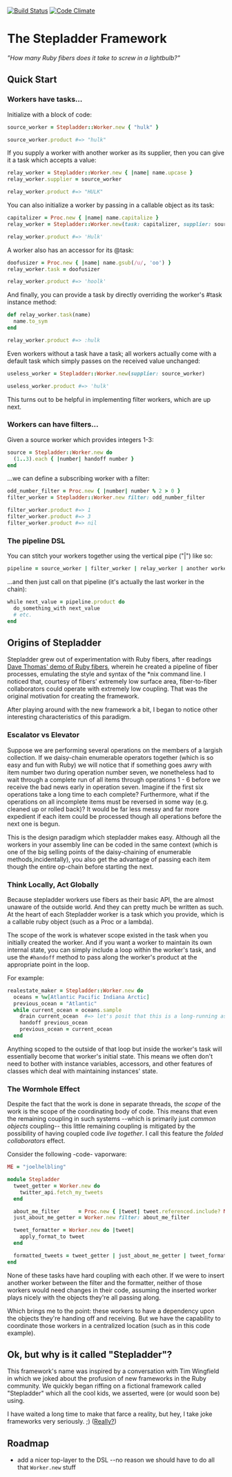 [![Build Status](https://travis-ci.org/joelhelbling/stepladder.png)](https://travis-ci.org/joelhelbling/stepladder)
[![Code Climate](https://codeclimate.com/badge.png)](https://codeclimate.com/github/joelhelbling/stepladder)

# The Stepladder Framework

_"How many Ruby fibers does it take to screw in a lightbulb?"_

## Quick Start

### Workers have tasks...

Initialize with a block of code:

```ruby
source_worker = Stepladder::Worker.new { "hulk" }

source_worker.product #=> "hulk"
```
If you supply a worker with another worker as its supplier, then you
can give it a task which accepts a value:

```ruby
relay_worker = Stepladder::Worker.new { |name| name.upcase }
relay_worker.supplier = source_worker

relay_worker.product #=> "HULK"
```

You can also initialize a worker by passing in a callable object
as its task:

```ruby
capitalizer = Proc.new { |name| name.capitalize }
relay_worker = Stepladder::Worker.new(task: capitalizer, supplier: source_worker)

relay_worker.product #=> 'Hulk'
```

A worker also has an accessor for its @task:

```ruby
doofusizer = Proc.new { |name| name.gsub(/u/, 'oo') }
relay_worker.task = doofusizer

relay_worker.product #=> 'hoolk'
```

And finally, you can provide a task by directly overriding the
worker's #task instance method:

```ruby
def relay_worker.task(name)
  name.to_sym
end

relay_worker.product #=> :hulk
```

Even workers without a task have a task; all workers actually come
with a default task which simply passes on the received value unchanged:

```ruby
useless_worker = Stepladder::Worker.new(supplier: source_worker)

useless_worker.product #=> 'hulk'
```

This turns out to be helpful in implementing filter workers, which are up next.

### Workers can have filters...

Given a source worker which provides integers 1-3:

```ruby
source = Stepladder::Worker.new do
  (1..3).each { |number| handoff number }
end
```

...we can define a subscribing worker with a filter:

```ruby
odd_number_filter = Proc.new { |number| number % 2 > 0 }
filter_worker = Stepladder::Worker.new filter: odd_number_filter

filter_worker.product #=> 1
filter_worker.product #=> 3
filter_worker.product #=> nil
```

### The pipeline DSL

You can stitch your workers together using the vertical pipe ("|") like so:

```ruby
pipeline = source_worker | filter_worker | relay_worker | another worker
```

...and then just call on that pipeline (it's actually the last worker in the
chain):

```ruby
while next_value = pipeline.product do
  do_something_with next_value
  # etc.
end
```

## Origins of Stepladder

Stepladder grew out of experimentation with Ruby fibers, after readings
[Dave Thomas' demo of Ruby fibers](http://pragdave.me/blog/2007/12/30/pipelines-using-fibers-in-ruby-19/), wherein he created a
pipeline of fiber processes, emulating the style and syntax of the
\*nix command line.  I noticed that, courtesy of fibers' extremely
low surface area, fiber-to-fiber collaborators could operate with
extremely low coupling.  That was the original motivation for creating
the framework.

After playing around with the new framework a bit, I began to notice
other interesting characteristics of this paradigm.

### Escalator vs Elevator

Suppose we are performing several operations on the members of a largish
collection. If we daisy-chain enumerable operators together (which is so
easy and fun with Ruby) we will notice that if something goes awry with
item number two during operation number seven, we nonetheless had to wait
through a complete run of all items through operations 1 - 6 before we
receive the bad news early in operation seven.  Imagine if the first six
operations take a long time to each complete?  Furthermore, what if the
operations on all incomplete items must be reversed in some way (e.g.
cleaned up or rolled back)?  It would be far less messy and far more
expedient if each item could be processed though all operations before
the next one is begun.

This is the design paradigm which stepladder makes easy.  Although all
the workers in your assembly line can be coded in the same context (which
is one of the big selling points of the daisy-chaining of enumerable
methods,incidentally), you also get the advantage of passing each item
though the entire op-chain before starting the next.

### Think Locally, Act Globally

Because stepladder workers use fibers as their basic API, the are almost
unaware of the outside world.  And they can pretty much be written as such.
At the heart of each Stepladder worker is a task which you provide, which
is a callable ruby object (such as a Proc or a lambda).

The scope of the work is whatever scope existed in the task when you
initially created the worker.  And if you want a worker to maintain its
own internal state, you can simply include a loop within the worker's
task, and use the `#handoff` method to pass along the worker's product at
the appropriate point in the loop.

For example:

```ruby
realestate_maker = Stepladder::Worker.new do
  oceans = %w[Atlantic Pacific Indiana Arctic]
  previous_ocean = "Atlantic"
  while current_ocean = oceans.sample
    drain current_ocean  #=> let's posit that this is a long-running async process!
    handoff previous_ocean
    previous_ocean = current_ocean
  end
```

Anything scoped to the outside of that loop but inside the worker's task
will essentially become that worker's initial state.  This means we often
don't need to bother with instance variables, accessors, and other
features of classes which deal with maintaining instances' state.

### The Wormhole Effect

Despite the fact that the work is done in separate threads, the _scope_
of the work is the scope of the coordinating body of code.  This means
that even the remaining coupling in such systems --which is primarily
just _common objects_ coupling-- this little remaining coupling is
mitigated by the possibility of having coupled code _live together_.
I call this feature the _folded collaborators_ effect.

Consider the following -code- vaporware:

```ruby
ME = "joelhelbling"

module Stepladder
  tweet_getter = Worker.new do
    twitter_api.fetch_my_tweets
  end

  about_me_filter      = Proc.new { |tweet| tweet.referenced.include? ME }
  just_about_me_getter = Worker.new filter: about_me_filter

  tweet_formatter = Worker.new do |tweet|
    apply_format_to tweet
  end

  formatted_tweets = tweet_getter | just_about_me_getter | tweet_formatter
end
```

None of these tasks have hard coupling with each other.  If we were to
insert another worker between the filter and the formatter, neither of those
workers would need changes in their code, assuming the inserted worker plays
nicely with the objects they're all passing along.

Which brings me to the point: these workers to have a dependency upon the
objects they're handing off and receiving.  But we have the capability to
coordinate those workers in a centralized location (such as in this code
example).

## Ok, but why is it called "Stepladder"?

This framework's name was inspired by a conversation with Tim Wingfield
in which we joked about the profusion of new frameworks in the Ruby
community.  We quickly began riffing on a fictional framework called
"Stepladder" which all the cool kids, we asserted, were (or would soon
be) using.

I have waited a long time to make that farce a reality, but hey, I take
joke frameworks very seriously. ;)
([Really?](http://github.com/joelhelbling/really))

## Roadmap

- add a nicer top-layer to the DSL --no reason we should have to do
  all that `Worker.new` stuff
